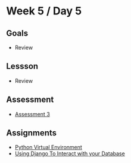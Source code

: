 # Week 5 / Day 5

## Goals
- Review

## Lessson
- Review

## Assessment
- [Assessment 3](https://github.com/codeplatoon/self-paced-assessment-3) 

## Assignments
- [Python Virtual Environment](https://youtu.be/4jt9JPoIDpY)
- [Using Django To Interact with your Database](https://opensource.com/article/17/11/django-orm)


